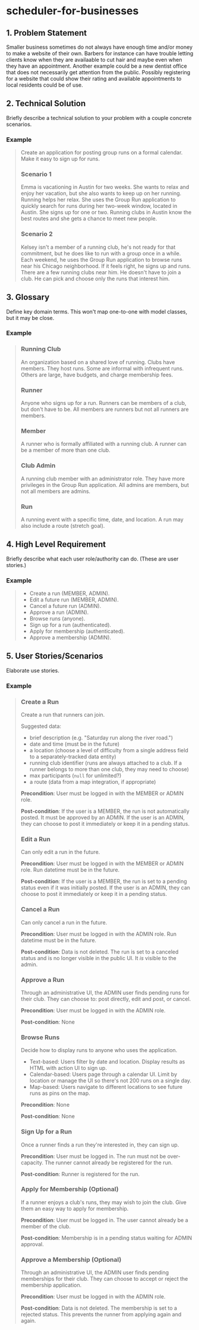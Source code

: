 # scheduler-for-businesses

## 1. Problem Statement

Smaller business sometimes do not always have enough time and/or money to make a website of their own. Barbers for instance can have trouble letting clients know when they are availaable to cut hair and maybe even when they have an appointment. Another example could be a new dentist office that does not necessarily get attention from the public. Possibly registering for a website that could show their rating and available appointments to local residents could be of use.

## 2. Technical Solution

Briefly describe a technical solution to your problem with a couple concrete scenarios.

### Example

> Create an application for posting group runs on a formal calendar. Make it easy to sign up for runs.
> 
> ### Scenario 1
> Emma is vacationing in Austin for two weeks. She wants to relax and enjoy her vacation, but she also wants to keep up on her running. Running helps her relax. She uses the Group Run application to quickly search for runs during her two-week window, located in Austin. She signs up for one or two. Running clubs in Austin know the best routes and she gets a chance to meet new people.
> 
> ### Scenario 2
> Kelsey isn't a member of a running club, he's not ready for that commitment, but he does like to run with a group once in a while. Each weekend, he uses the Group Run application to browse runs near his Chicago neighborhood. If it feels right, he signs up and runs. There are a few running clubs near him. He doesn't have to join a club. He can pick and choose only the runs that interest him.

## 3. Glossary

Define key domain terms. This won't map one-to-one with model classes, but it may be close.

### Example

> ### Running Club
> An organization based on a shared love of running. Clubs have members. They host runs. Some are informal with infrequent runs. Others are large, have budgets, and charge membership fees.
> ### Runner
> Anyone who signs up for a run. Runners can be members of a club, but don't have to be. All members are runners but not all runners are members.
> ### Member
> A runner who is formally affiliated with a running club. A runner can be a member of more than one club.
> ### Club Admin
> A running club member with an administrator role. They have more privileges in the Group Run application. All admins are members, but not all members are admins.
> ### Run
> A running event with a specific time, date, and location. A run may also include a route (stretch goal).

## 4. High Level Requirement

Briefly describe what each user role/authority can do. (These are user stories.)

### Example

> - Create a run (MEMBER, ADMIN).
> - Edit a future run (MEMBER, ADMIN).
> - Cancel a future run (ADMIN).
> - Approve a run (ADMIN).
> - Browse runs (anyone).
> - Sign up for a run (authenticated).
> - Apply for membership (authenticated).
> - Approve a membership (ADMIN).

## 5. User Stories/Scenarios

Elaborate use stories.

### Example

> ### Create a Run
> 
> Create a run that runners can join.
> 
> Suggested data:
> - brief description (e.g. "Saturday run along the river road.")
> - date and time (must be in the future)
> - a location (choose a level of difficulty from a single address field to a separately-tracked data entity)
> - running club identifier (runs are always attached to a club. If a runner belongs to more than one club, they may need to choose)
> - max participants (`null` for unlimited?)
> - a route (data from a map integration, if appropriate)
> 
> **Precondition**: User must be logged in with the MEMBER or ADMIN role.
> 
> **Post-condition**: If the user is a MEMBER, the run is not automatically posted. It must be approved by an ADMIN. If the user is an ADMIN, they can choose to post it immediately or keep it in a pending status.
> 
> ### Edit a Run
> 
> Can only edit a run in the future.
> 
> **Precondition**: User must be logged in with the MEMBER or ADMIN role. Run datetime must be in the future.
> 
> **Post-condition**: If the user is a MEMBER, the run is set to a pending status even if it was initially posted. If the user is an ADMIN, they can choose to post it immediately or keep it in a pending status.
> 
> ### Cancel a Run
> 
> Can only cancel a run in the future.
> 
> **Precondition**: User must be logged in with the ADMIN role. Run datetime must be in the future.
> 
> **Post-condition**: Data is not deleted. The run is set to a canceled status and is no longer visible in the public UI. It *is* visible to the admin.
> 
> ### Approve a Run
> 
> Through an administrative UI, the ADMIN user finds pending runs for their club. They can choose to: post directly, edit and post, or cancel.
> 
> **Precondition**: User must be logged in with the ADMIN role.
> 
> **Post-condition**: None
> 
> ### Browse Runs
> 
> Decide how to display runs to anyone who uses the application.
> 
> - Text-based: Users filter by date and location. Display results as HTML with action UI to sign up.
> - Calendar-based: Users page through a calendar UI. Limit by location or manage the UI so there's not 200 runs on a single day.
> - Map-based: Users navigate to different locations to see future runs as pins on the map.
> 
> **Precondition**: None
> 
> **Post-condition**: None
> 
> ### Sign Up for a Run
> 
> Once a runner finds a run they're interested in, they can sign up.
> 
> **Precondition**: User must be logged in. The run must not be over-capacity. The runner cannot already be registered for the run.
> 
> **Post-condition**: Runner is registered for the run.
> 
> ### Apply for Membership (Optional)
> 
> If a runner enjoys a club's runs, they may wish to join the club. Give them an easy way to apply for membership.
> 
> **Precondition**: User must be logged in. The user cannot already be a member of the club.
> 
> **Post-condition**: Membership is in a pending status waiting for ADMIN approval.
> 
> ### Approve a Membership (Optional)
> 
> Through an administrative UI, the ADMIN user finds pending memberships for their club. They can choose to accept or reject the membership application.
> 
> **Precondition**: User must be logged in with the ADMIN role.
> 
> **Post-condition**: Data is not deleted. The membership is set to a rejected status. This prevents the runner from applying again and again.